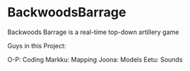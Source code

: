 # BackwoodsBarrage
Backwoods Barrage is a real-time top-down artillery game

Guys in this Project:

O-P: Coding
Markku: Mapping
Joona: Models
Eetu: Sounds
